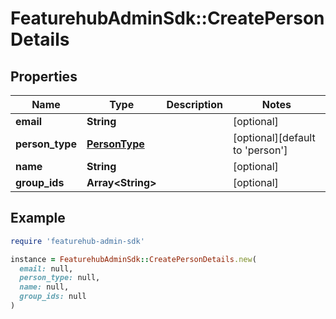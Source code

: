 # FeaturehubAdminSdk::CreatePersonDetails

## Properties

| Name | Type | Description | Notes |
| ---- | ---- | ----------- | ----- |
| **email** | **String** |  | [optional] |
| **person_type** | [**PersonType**](PersonType.md) |  | [optional][default to &#39;person&#39;] |
| **name** | **String** |  | [optional] |
| **group_ids** | **Array&lt;String&gt;** |  | [optional] |

## Example

```ruby
require 'featurehub-admin-sdk'

instance = FeaturehubAdminSdk::CreatePersonDetails.new(
  email: null,
  person_type: null,
  name: null,
  group_ids: null
)
```

